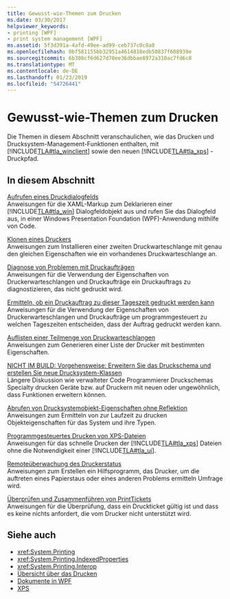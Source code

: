 ```yaml
---
title: Gewusst-wie-Themen zum Drucken
ms.date: 03/30/2017
helpviewer_keywords:
- printing [WPF]
- print system management [WPF]
ms.assetid: 5f3d391a-4afd-49ee-ad99-ceb737c0c8a8
ms.openlocfilehash: 0bf581155bb32951a4614818edb50837f608939e
ms.sourcegitcommit: 6b308cf6d627d78ee36dbbae8972a310ac7fd6c8
ms.translationtype: MT
ms.contentlocale: de-DE
ms.lasthandoff: 01/23/2019
ms.locfileid: "54726441"
---
```

# <a name="printing-how-to-topics"></a>Gewusst-wie-Themen zum Drucken
Die Themen in diesem Abschnitt veranschaulichen, wie das Drucken und Drucksystem-Management-Funktionen enthalten, mit [!INCLUDE[TLA#tla_winclient](../../../../includes/tlasharptla-winclient-md.md)] sowie den neuen [!INCLUDE[TLA#tla_xps](../../../../includes/tlasharptla-xps-md.md)] -Druckpfad.  
  
## <a name="in-this-section"></a>In diesem Abschnitt  
 [Aufrufen eines Druckdialogfelds](../../../../docs/framework/wpf/advanced/how-to-invoke-a-print-dialog.md)  
 Anweisungen für die XAML-Markup zum Deklarieren einer [!INCLUDE[TLA#tla_win](../../../../includes/tlasharptla-win-md.md)] Dialogfeldobjekt aus und rufen Sie das Dialogfeld aus, in einer Windows Presentation Foundation (WPF)-Anwendung mithilfe von Code.  
  
 [Klonen eines Druckers](../../../../docs/framework/wpf/advanced/how-to-clone-a-printer.md)  
 Anweisungen zum Installieren einer zweiten Druckwarteschlange mit genau den gleichen Eigenschaften wie ein vorhandenes Druckwarteschlange an.  
  
 [Diagnose von Problemen mit Druckaufträgen](../../../../docs/framework/wpf/advanced/how-to-diagnose-problematic-print-job.md)  
 Anweisungen für die Verwendung der Eigenschaften von Druckerwarteschlangen und Druckaufträge ein Druckauftrags zu diagnostizieren, das nicht gedruckt wird.  
  
 [Ermitteln, ob ein Druckauftrag zu dieser Tageszeit gedruckt werden kann](../../../../docs/framework/wpf/advanced/how-to-discover-whether-a-print-job-can-be-printed-at-this-time-of-day.md)  
 Anweisungen für die Verwendung der Eigenschaften von Druckerwarteschlangen und Druckaufträge um programmgesteuert zu welchen Tageszeiten entscheiden, dass der Auftrag gedruckt werden kann.  
  
 [Auflisten einer Teilmenge von Druckwarteschlangen](../../../../docs/framework/wpf/advanced/how-to-enumerate-a-subset-of-print-queues.md)  
 Anweisungen zum Generieren einer Liste der Drucker mit bestimmten Eigenschaften.  
  
 [NICHT IM BUILD: Vorgehensweise: Erweitern Sie das Druckschema und erstellen Sie neue Drucksystem-Klassen](https://msdn.microsoft.com/library/a3600218-1ea5-478a-9853-6560464f2885)  
 Längere Diskussion wie verwalteter Code Programmierer Druckschemas Specialty drucken Geräte bzw. auf Druckern mit neuen oder ungewöhnlich, dass Funktionen erweitern können.  
  
 [Abrufen von Drucksystemobjekt-Eigenschaften ohne Reflektion](../../../../docs/framework/wpf/advanced/how-to-get-print-system-object-properties-without-reflection.md)  
 Anweisungen zum Ermitteln von zur Laufzeit zu drucken Objekteigenschaften für das System und ihre Typen.  
  
 [Programmgesteuertes Drucken von XPS-Dateien](../../../../docs/framework/wpf/advanced/how-to-programmatically-print-xps-files.md)  
 Anweisungen für das schnelle Drucken der [!INCLUDE[TLA#tla_xps](../../../../includes/tlasharptla-xps-md.md)] Dateien ohne die Notwendigkeit einer [!INCLUDE[TLA#tla_ui](../../../../includes/tlasharptla-ui-md.md)].  
  
 [Remoteüberwachung des Druckerstatus](../../../../docs/framework/wpf/advanced/how-to-remotely-survey-the-status-of-printers.md)  
 Anweisungen zum Erstellen ein Hilfsprogramm, das Drucker, um die auftreten eines Papierstaus oder eines anderen Problems ermitteln Umfrage wird.  
  
 [Überprüfen und Zusammenführen von PrintTickets](../../../../docs/framework/wpf/advanced/how-to-validate-and-merge-printtickets.md)  
 Anweisungen für die Überprüfung, dass ein Druckticket gültig ist und dass es keine nichts anfordert, die vom Drucker nicht unterstützt wird.  
  
## <a name="see-also"></a>Siehe auch
- <xref:System.Printing>
- <xref:System.Printing.IndexedProperties>
- <xref:System.Printing.Interop>
- [Übersicht über das Drucken](../../../../docs/framework/wpf/advanced/printing-overview.md)
- [Dokumente in WPF](../../../../docs/framework/wpf/advanced/documents-in-wpf.md)
- [XPS](https://www.microsoft.com/xps)
